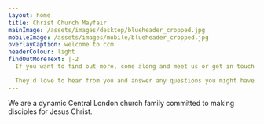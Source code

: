 ```yaml
---
layout: home
title: Christ Church Mayfair
mainImage: /assets/images/desktop/blueheader_cropped.jpg
mobileImage: /assets/images/mobile/blueheader_cropped.jpg
overlayCaption: welcome to ccm
headerColour: light
findOutMoreText: |-2
  If you want to find out more, come along and meet us or get in touch with our admin team.

  They'd love to hear from you and answer any questions you might have.
---
```

We are a dynamic Central London church family committed to making disciples for Jesus Christ.
